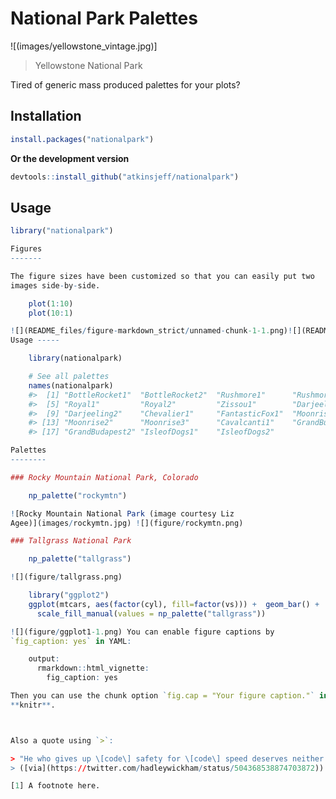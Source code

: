 <!-- README.md is generated from README.Rmd. Please edit that file -->
National Park Palettes
=====================

![(images/yellowstone_vintage.jpg)]

> Yellowstone National Park

Tired of generic mass produced palettes for your plots? 

Installation
------------

``` r
install.packages("nationalpark")
```

**Or the development version**

``` r
devtools::install_github("atkinsjeff/nationalpark")
```

Usage
-----

``` r
library("nationalpark")

Figures
-------

The figure sizes have been customized so that you can easily put two
images side-by-side.

    plot(1:10)
    plot(10:1)

![](README_files/figure-markdown_strict/unnamed-chunk-1-1.png)![](README_files/figure-markdown_strict/unnamed-chunk-1-2.png)
Usage -----

    library(nationalpark)

    # See all palettes
    names(nationalpark)
    #>  [1] "BottleRocket1"  "BottleRocket2"  "Rushmore1"      "Rushmore"      
    #>  [5] "Royal1"         "Royal2"         "Zissou1"        "Darjeeling1"   
    #>  [9] "Darjeeling2"    "Chevalier1"     "FantasticFox1"  "Moonrise1"     
    #> [13] "Moonrise2"      "Moonrise3"      "Cavalcanti1"    "GrandBudapest1"
    #> [17] "GrandBudapest2" "IsleofDogs1"    "IsleofDogs2"

Palettes
--------

### Rocky Mountain National Park, Colorado

    np_palette("rockymtn")

![Rocky Mountain National Park (image courtesy Liz
Agee)](images/rockymtn.jpg) ![](figure/rockymtn.png)

### Tallgrass National Park

    np_palette("tallgrass")

![](figure/tallgrass.png)

    library("ggplot2")
    ggplot(mtcars, aes(factor(cyl), fill=factor(vs))) +  geom_bar() +
      scale_fill_manual(values = np_palette("tallgrass"))

![](figure/ggplot1-1.png) You can enable figure captions by
`fig_caption: yes` in YAML:

    output:
      rmarkdown::html_vignette:
        fig_caption: yes

Then you can use the chunk option `fig.cap = "Your figure caption."` in
**knitr**.



Also a quote using `>`:

> "He who gives up \[code\] safety for \[code\] speed deserves neither."
> ([via](https://twitter.com/hadleywickham/status/504368538874703872))

[1] A footnote here.
